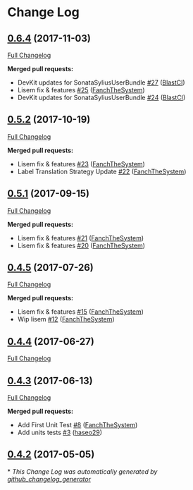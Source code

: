 # Change Log

## [0.6.4](https://github.com/libre-informatique/SonataSyliusUserBundle/tree/0.6.4) (2017-11-03)
[Full Changelog](https://github.com/libre-informatique/SonataSyliusUserBundle/compare/0.5.2...0.6.4)

**Merged pull requests:**

- DevKit updates for SonataSyliusUserBundle [\#27](https://github.com/libre-informatique/SonataSyliusUserBundle/pull/27) ([BlastCI](https://github.com/BlastCI))
- Lisem fix & features [\#25](https://github.com/libre-informatique/SonataSyliusUserBundle/pull/25) ([FanchTheSystem](https://github.com/FanchTheSystem))
- DevKit updates for SonataSyliusUserBundle [\#24](https://github.com/libre-informatique/SonataSyliusUserBundle/pull/24) ([BlastCI](https://github.com/BlastCI))

## [0.5.2](https://github.com/libre-informatique/SonataSyliusUserBundle/tree/0.5.2) (2017-10-19)
[Full Changelog](https://github.com/libre-informatique/SonataSyliusUserBundle/compare/0.5.1...0.5.2)

**Merged pull requests:**

- Lisem fix & features [\#23](https://github.com/libre-informatique/SonataSyliusUserBundle/pull/23) ([FanchTheSystem](https://github.com/FanchTheSystem))
- Label Translation Strategy Update [\#22](https://github.com/libre-informatique/SonataSyliusUserBundle/pull/22) ([FanchTheSystem](https://github.com/FanchTheSystem))

## [0.5.1](https://github.com/libre-informatique/SonataSyliusUserBundle/tree/0.5.1) (2017-09-15)
[Full Changelog](https://github.com/libre-informatique/SonataSyliusUserBundle/compare/0.4.5...0.5.1)

**Merged pull requests:**

- Lisem fix & features [\#21](https://github.com/libre-informatique/SonataSyliusUserBundle/pull/21) ([FanchTheSystem](https://github.com/FanchTheSystem))
- Lisem fix & features [\#20](https://github.com/libre-informatique/SonataSyliusUserBundle/pull/20) ([FanchTheSystem](https://github.com/FanchTheSystem))

## [0.4.5](https://github.com/libre-informatique/SonataSyliusUserBundle/tree/0.4.5) (2017-07-26)
[Full Changelog](https://github.com/libre-informatique/SonataSyliusUserBundle/compare/0.4.4...0.4.5)

**Merged pull requests:**

- Lisem fix & features [\#15](https://github.com/libre-informatique/SonataSyliusUserBundle/pull/15) ([FanchTheSystem](https://github.com/FanchTheSystem))
- Wip lisem [\#12](https://github.com/libre-informatique/SonataSyliusUserBundle/pull/12) ([FanchTheSystem](https://github.com/FanchTheSystem))

## [0.4.4](https://github.com/libre-informatique/SonataSyliusUserBundle/tree/0.4.4) (2017-06-27)
[Full Changelog](https://github.com/libre-informatique/SonataSyliusUserBundle/compare/0.4.3...0.4.4)

## [0.4.3](https://github.com/libre-informatique/SonataSyliusUserBundle/tree/0.4.3) (2017-06-13)
[Full Changelog](https://github.com/libre-informatique/SonataSyliusUserBundle/compare/0.4.2...0.4.3)

**Merged pull requests:**

- Add First Unit Test [\#8](https://github.com/libre-informatique/SonataSyliusUserBundle/pull/8) ([FanchTheSystem](https://github.com/FanchTheSystem))
- Add units tests [\#3](https://github.com/libre-informatique/SonataSyliusUserBundle/pull/3) ([haseo29](https://github.com/haseo29))

## [0.4.2](https://github.com/libre-informatique/SonataSyliusUserBundle/tree/0.4.2) (2017-05-05)


\* *This Change Log was automatically generated by [github_changelog_generator](https://github.com/skywinder/Github-Changelog-Generator)*